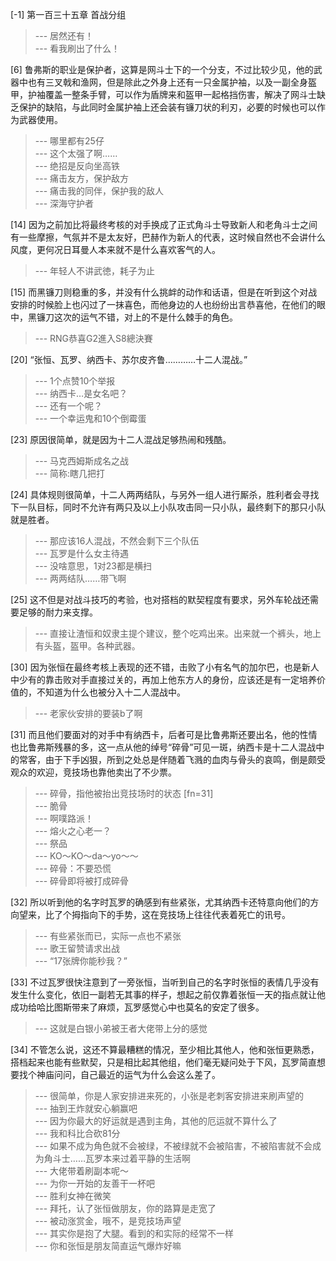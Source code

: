 
[-1] 第一百三十五章 首战分组
>--- 居然还有！<br>
>--- 看我刷出了什么！<br>

[6] 鲁弗斯的职业是保护者，这算是网斗士下的一个分支，不过比较少见，他的武器中也有三叉戟和渔网，但是除此之外身上还有一只金属护袖，以及一副全身盔甲，护袖覆盖一整条手臂，可以作为盾牌来和盔甲一起格挡伤害，解决了网斗士缺乏保护的缺陷，与此同时金属护袖上还会装有镰刀状的利刃，必要的时候也可以作为武器使用。
>--- 哪里都有25仔<br>
>--- 这个太强了啊……<br>
>--- 绝招是反向坐高铁<br>
>--- 痛击友方，保护敌方<br>
>--- 痛击我的同伴，保护我的敌人<br>
>--- 深海守护者<br>

[14] 因为之前加比将最终考核的对手换成了正式角斗士导致新人和老角斗士之间有一些摩擦，气氛并不是太友好，巴赫作为新人的代表，这时候自然也不会讲什么风度，更何况日耳曼人本来就不是什么喜欢客气的人。
>--- 年轻人不讲武徳，耗子为止<br>

[15] 而黑镰刀则稳重的多，并没有什么挑衅的动作和话语，但是在听到这个对战安排的时候脸上也闪过了一抹喜色，而他身边的人也纷纷出言恭喜他，在他们的眼中，黑镰刀这次的运气不错，对上的不是什么棘手的角色。
>--- RNG恭喜G2進入S8總決賽<br>

[20] “张恒、瓦罗、纳西卡、苏尔皮齐鲁…………十二人混战。”
>--- 1个点赞10个举报<br>
>--- 纳西卡…是女名吧？<br>
>--- 还有一个呢？<br>
>--- 一个幸运鬼和10个倒霉蛋<br>

[23] 原因很简单，就是因为十二人混战足够热闹和残酷。
>--- 马克西姆斯成名之战<br>
>--- 简称:瞎几把打<br>

[24] 具体规则很简单，十二人两两结队，与另外一组人进行厮杀，胜利者会寻找下一队目标，同时不允许有两只及以上小队攻击同一只小队，最终剩下的那只小队就是胜者。
>--- 那应该16人混战，不然会剩下三个队伍<br>
>--- 瓦罗是什么女主待遇<br>
>--- 没啥意思，1对23都是横扫<br>
>--- 两两结队……带飞啊<br>

[25] 这不但是对战斗技巧的考验，也对搭档的默契程度有要求，另外车轮战还需要足够的耐力来支撑。
>--- 直接让渣恒和奴隶主提个建议，整个吃鸡出来。出来就一个裤头，地上有头盔，盔甲。各种武器。<br>

[30] 因为张恒在最终考核上表现的还不错，击败了小有名气的加尔巴，也是新人中少有的靠击败对手直接过关的，再加上他东方人的身份，应该还是有一定培养价值的，不知道为什么也被分入十二人混战中。
>--- 老家伙安排的要装b了啊<br>

[31] 而且他们要面对的对手中有纳西卡，后者可是比鲁弗斯还要出名，他的性情也比鲁弗斯残暴的多，这一点从他的绰号“碎骨”可见一斑，纳西卡是十二人混战中的常客，由于下手凶狠，所到之处总是伴随着飞溅的血肉与骨头的哀鸣，倒是颇受观众的欢迎，竞技场也靠他卖出了不少票。
>--- 碎骨，指他被抬出竞技场时的状态 [fn=31]<br>
>--- 脆骨<br>
>--- 啊噗路派！<br>
>--- 熔火之心老一？<br>
>--- 祭品<br>
>--- KO～KO～da～yo～～<br>
>--- 碎骨：不要恐慌<br>
>--- 碎骨即将被打成碎骨<br>

[32] 所以听到他的名字时瓦罗的确感到有些紧张，尤其纳西卡还特意向他们的方向望来，比了个拇指向下的手势，这在竞技场上往往代表着死亡的讯号。
>--- 有些紧张而已，实际一点也不紧张<br>
>--- 歌王留赞请求出战<br>
>--- “17张牌你能秒我？”<br>

[33] 不过瓦罗很快注意到了一旁张恒，当听到自己的名字时张恒的表情几乎没有发生什么变化，依旧一副若无其事的样子，想起之前仅靠着张恒一天的指点就让他成功给哈比图斯带来了麻烦，瓦罗感觉心中也莫名的安定了很多。
>--- 这就是白银小弟被王者大佬带上分的感觉<br>

[34] 不管怎么说，这还不算最糟糕的情况，至少相比其他人，他和张恒更熟悉，搭档起来也能有些默契，只是相比起其他组，他们毫无疑问处于下风，瓦罗简直想要找个神庙问问，自己最近的运气为什么会这么差了。
>--- 很简单，你是人家安排进来死的，小张是老刺客安排进来刷声望的<br>
>--- 抽到王炸就安心躺赢吧<br>
>--- 因为你最大的好运就是遇到主角，其他的厄运就不算什么了<br>
>--- 我和科比合砍81分<br>
>--- 如果不成为角色就不会被绿，不被绿就不会被陷害，不被陷害就不会成为角斗士……瓦罗本来过着平静的生活啊<br>
>--- 大佬带着刷副本呢～<br>
>--- 为你一开始的友善干一杯吧<br>
>--- 胜利女神在微笑<br>
>--- 拜托，认了张恒做朋友，你的路算是走宽了<br>
>--- 被动涨赏金，哦不，是竞技场声望<br>
>--- 其实你是抱了大腿。看到的和实际的经常不一样<br>
>--- 你和张恒是朋友简直运气爆炸好嘛<br>
